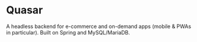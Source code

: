 # Quasar
A headless backend for e-commerce and on-demand apps (mobile & PWAs in particular). Built on Spring and MySQL/MariaDB.
